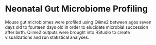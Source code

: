 # Neonatal Gut Microbiome Profiling

Mouse gut microbiomes were profiled using Qiime2 between ages seven days old to fourteen days old in order to elucidate microbial succession after birth. Qiime2 outputs were brought into RStudio to create visualizations and run statistical analyses. 